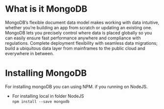 # What is it MongoDB
MongoDB’s flexible document data model makes working with data intuitive, whether you’re building an app from scratch or updating an existing one.
MongoDB lets you precisely control where data is placed globally so you can easily ensure fast performance anywhere and compliance with regulations.
Complete deployment flexibility with seamless data migrations; build a ubiquitous data layer from mainframes to the public cloud and everywhere in between.

# Installing MongoDB
For installing mongoDB you can using NPM. if you running on NodeJS.

- For installing local in folder NodeJS  
`npm install --save mongodb`